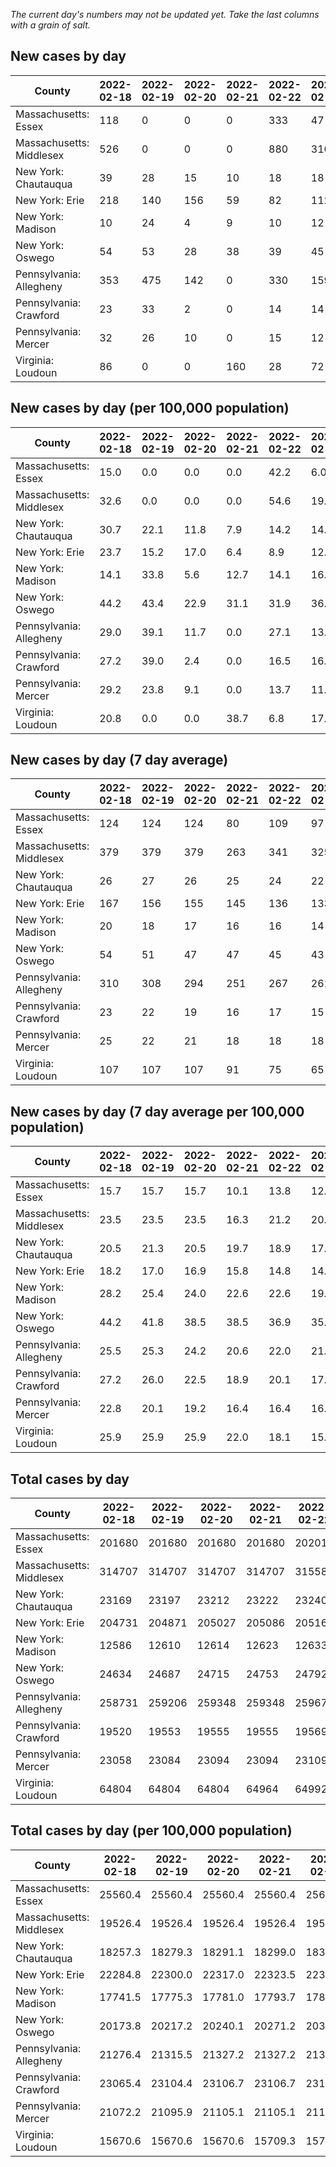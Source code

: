 _The current day's numbers may not be updated yet. Take the last columns with a grain of salt._
## New cases by day

| County | 2022-02-18 | 2022-02-19 | 2022-02-20 | 2022-02-21 | 2022-02-22 | 2022-02-23 | 2022-02-24 |
| --- | --- | --- | --- | --- | --- | --- | --- |
| Massachusetts: Essex | 118 | 0 | 0 | 0 | 333 | 47 |  |
| Massachusetts: Middlesex | 526 | 0 | 0 | 0 | 880 | 310 |  |
| New York: Chautauqua | 39 | 28 | 15 | 10 | 18 | 18 |  |
| New York: Erie | 218 | 140 | 156 | 59 | 82 | 112 |  |
| New York: Madison | 10 | 24 | 4 | 9 | 10 | 12 |  |
| New York: Oswego | 54 | 53 | 28 | 38 | 39 | 45 |  |
| Pennsylvania: Allegheny | 353 | 475 | 142 | 0 | 330 | 159 | 185 |
| Pennsylvania: Crawford | 23 | 33 | 2 | 0 | 14 | 14 | 16 |
| Pennsylvania: Mercer | 32 | 26 | 10 | 0 | 15 | 12 | 15 |
| Virginia: Loudoun | 86 | 0 | 0 | 160 | 28 | 72 | 67 |

## New cases by day (per 100,000 population)

| County | 2022-02-18 | 2022-02-19 | 2022-02-20 | 2022-02-21 | 2022-02-22 | 2022-02-23 | 2022-02-24 |
| --- | --- | --- | --- | --- | --- | --- | --- |
| Massachusetts: Essex | 15.0 | 0.0 | 0.0 | 0.0 | 42.2 | 6.0 |  |
| Massachusetts: Middlesex | 32.6 | 0.0 | 0.0 | 0.0 | 54.6 | 19.2 |  |
| New York: Chautauqua | 30.7 | 22.1 | 11.8 | 7.9 | 14.2 | 14.2 |  |
| New York: Erie | 23.7 | 15.2 | 17.0 | 6.4 | 8.9 | 12.2 |  |
| New York: Madison | 14.1 | 33.8 | 5.6 | 12.7 | 14.1 | 16.9 |  |
| New York: Oswego | 44.2 | 43.4 | 22.9 | 31.1 | 31.9 | 36.9 |  |
| Pennsylvania: Allegheny | 29.0 | 39.1 | 11.7 | 0.0 | 27.1 | 13.1 | 15.2 |
| Pennsylvania: Crawford | 27.2 | 39.0 | 2.4 | 0.0 | 16.5 | 16.5 | 18.9 |
| Pennsylvania: Mercer | 29.2 | 23.8 | 9.1 | 0.0 | 13.7 | 11.0 | 13.7 |
| Virginia: Loudoun | 20.8 | 0.0 | 0.0 | 38.7 | 6.8 | 17.4 | 16.2 |

## New cases by day (7 day average)

| County | 2022-02-18 | 2022-02-19 | 2022-02-20 | 2022-02-21 | 2022-02-22 | 2022-02-23 | 2022-02-24 |
| --- | --- | --- | --- | --- | --- | --- | --- |
| Massachusetts: Essex | 124 | 124 | 124 | 80 | 109 | 97 |  |
| Massachusetts: Middlesex | 379 | 379 | 379 | 263 | 341 | 325 |  |
| New York: Chautauqua | 26 | 27 | 26 | 25 | 24 | 22 |  |
| New York: Erie | 167 | 156 | 155 | 145 | 136 | 133 |  |
| New York: Madison | 20 | 18 | 17 | 16 | 16 | 14 |  |
| New York: Oswego | 54 | 51 | 47 | 47 | 45 | 43 |  |
| Pennsylvania: Allegheny | 310 | 308 | 294 | 251 | 267 | 261 | 235 |
| Pennsylvania: Crawford | 23 | 22 | 19 | 16 | 17 | 15 | 15 |
| Pennsylvania: Mercer | 25 | 22 | 21 | 18 | 18 | 18 | 16 |
| Virginia: Loudoun | 107 | 107 | 107 | 91 | 75 | 65 | 59 |

## New cases by day (7 day average per 100,000 population)

| County | 2022-02-18 | 2022-02-19 | 2022-02-20 | 2022-02-21 | 2022-02-22 | 2022-02-23 | 2022-02-24 |
| --- | --- | --- | --- | --- | --- | --- | --- |
| Massachusetts: Essex | 15.7 | 15.7 | 15.7 | 10.1 | 13.8 | 12.3 |  |
| Massachusetts: Middlesex | 23.5 | 23.5 | 23.5 | 16.3 | 21.2 | 20.2 |  |
| New York: Chautauqua | 20.5 | 21.3 | 20.5 | 19.7 | 18.9 | 17.3 |  |
| New York: Erie | 18.2 | 17.0 | 16.9 | 15.8 | 14.8 | 14.5 |  |
| New York: Madison | 28.2 | 25.4 | 24.0 | 22.6 | 22.6 | 19.7 |  |
| New York: Oswego | 44.2 | 41.8 | 38.5 | 38.5 | 36.9 | 35.2 |  |
| Pennsylvania: Allegheny | 25.5 | 25.3 | 24.2 | 20.6 | 22.0 | 21.5 | 19.3 |
| Pennsylvania: Crawford | 27.2 | 26.0 | 22.5 | 18.9 | 20.1 | 17.7 | 17.7 |
| Pennsylvania: Mercer | 22.8 | 20.1 | 19.2 | 16.4 | 16.4 | 16.4 | 14.6 |
| Virginia: Loudoun | 25.9 | 25.9 | 25.9 | 22.0 | 18.1 | 15.7 | 14.3 |

## Total cases by day

| County | 2022-02-18 | 2022-02-19 | 2022-02-20 | 2022-02-21 | 2022-02-22 | 2022-02-23 | 2022-02-24 |
| --- | --- | --- | --- | --- | --- | --- | --- |
| Massachusetts: Essex | 201680 | 201680 | 201680 | 201680 | 202013 | 202060 |  |
| Massachusetts: Middlesex | 314707 | 314707 | 314707 | 314707 | 315587 | 315897 |  |
| New York: Chautauqua | 23169 | 23197 | 23212 | 23222 | 23240 | 23258 |  |
| New York: Erie | 204731 | 204871 | 205027 | 205086 | 205168 | 205280 |  |
| New York: Madison | 12586 | 12610 | 12614 | 12623 | 12633 | 12645 |  |
| New York: Oswego | 24634 | 24687 | 24715 | 24753 | 24792 | 24837 |  |
| Pennsylvania: Allegheny | 258731 | 259206 | 259348 | 259348 | 259678 | 259837 | 260022 |
| Pennsylvania: Crawford | 19520 | 19553 | 19555 | 19555 | 19569 | 19583 | 19599 |
| Pennsylvania: Mercer | 23058 | 23084 | 23094 | 23094 | 23109 | 23121 | 23136 |
| Virginia: Loudoun | 64804 | 64804 | 64804 | 64964 | 64992 | 65064 | 65131 |

## Total cases by day (per 100,000 population)

| County | 2022-02-18 | 2022-02-19 | 2022-02-20 | 2022-02-21 | 2022-02-22 | 2022-02-23 | 2022-02-24 |
| --- | --- | --- | --- | --- | --- | --- | --- |
| Massachusetts: Essex | 25560.4 | 25560.4 | 25560.4 | 25560.4 | 25602.6 | 25608.5 |  |
| Massachusetts: Middlesex | 19526.4 | 19526.4 | 19526.4 | 19526.4 | 19581.0 | 19600.2 |  |
| New York: Chautauqua | 18257.3 | 18279.3 | 18291.1 | 18299.0 | 18313.2 | 18327.4 |  |
| New York: Erie | 22284.8 | 22300.0 | 22317.0 | 22323.5 | 22332.4 | 22344.6 |  |
| New York: Madison | 17741.5 | 17775.3 | 17781.0 | 17793.7 | 17807.8 | 17824.7 |  |
| New York: Oswego | 20173.8 | 20217.2 | 20240.1 | 20271.2 | 20303.2 | 20340.0 |  |
| Pennsylvania: Allegheny | 21276.4 | 21315.5 | 21327.2 | 21327.2 | 21354.3 | 21367.4 | 21382.6 |
| Pennsylvania: Crawford | 23065.4 | 23104.4 | 23106.7 | 23106.7 | 23123.3 | 23139.8 | 23158.7 |
| Pennsylvania: Mercer | 21072.2 | 21095.9 | 21105.1 | 21105.1 | 21118.8 | 21129.7 | 21143.4 |
| Virginia: Loudoun | 15670.6 | 15670.6 | 15670.6 | 15709.3 | 15716.1 | 15733.5 | 15749.7 |
